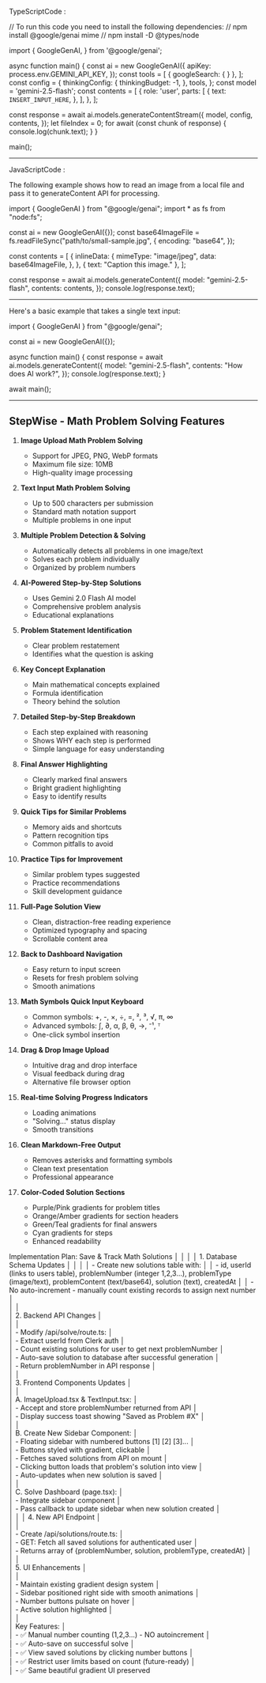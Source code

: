 TypeScriptCode :


// To run this code you need to install the following dependencies:
// npm install @google/genai mime
// npm install -D @types/node

import {
  GoogleGenAI,
} from '@google/genai';

async function main() {
  const ai = new GoogleGenAI({
    apiKey: process.env.GEMINI_API_KEY,
  });
  const tools = [
    {
      googleSearch: {
      }
    },
  ];
  const config = {
    thinkingConfig: {
      thinkingBudget: -1,
    },
    tools,
  };
  const model = 'gemini-2.5-flash';
  const contents = [
    {
      role: 'user',
      parts: [
        {
          text: `INSERT_INPUT_HERE`,
        },
      ],
    },
  ];

  const response = await ai.models.generateContentStream({
    model,
    config,
    contents,
  });
  let fileIndex = 0;
  for await (const chunk of response) {
    console.log(chunk.text);
  }
}

main();

-------------------------------------------------------------------------


JavaScriptCode :

The following example shows how to read an image from a local file and pass it to generateContent API for processing.

import { GoogleGenAI } from "@google/genai";
import * as fs from "node:fs";

const ai = new GoogleGenAI({});
const base64ImageFile = fs.readFileSync("path/to/small-sample.jpg", {
  encoding: "base64",
});

const contents = [
  {
    inlineData: {
      mimeType: "image/jpeg",
      data: base64ImageFile,
    },
  },
  { text: "Caption this image." },
];

const response = await ai.models.generateContent({
  model: "gemini-2.5-flash",
  contents: contents,
});
console.log(response.text);

---------------------------------------------------------------

Here's a basic example that takes a single text input:

import { GoogleGenAI } from "@google/genai";

const ai = new GoogleGenAI({});

async function main() {
  const response = await ai.models.generateContent({
    model: "gemini-2.5-flash",
    contents: "How does AI work?",
  });
  console.log(response.text);
}

await main();

--------------------------------------------------------------------------


## StepWise - Math Problem Solving Features

1. **Image Upload Math Problem Solving**
   - Support for JPEG, PNG, WebP formats
   - Maximum file size: 10MB
   - High-quality image processing

2. **Text Input Math Problem Solving**
   - Up to 500 characters per submission
   - Standard math notation support
   - Multiple problems in one input

3. **Multiple Problem Detection & Solving**
   - Automatically detects all problems in one image/text
   - Solves each problem individually
   - Organized by problem numbers

4. **AI-Powered Step-by-Step Solutions**
   - Uses Gemini 2.0 Flash AI model
   - Comprehensive problem analysis
   - Educational explanations

5. **Problem Statement Identification**
   - Clear problem restatement
   - Identifies what the question is asking

6. **Key Concept Explanation**
   - Main mathematical concepts explained
   - Formula identification
   - Theory behind the solution

7. **Detailed Step-by-Step Breakdown**
   - Each step explained with reasoning
   - Shows WHY each step is performed
   - Simple language for easy understanding

8. **Final Answer Highlighting**
   - Clearly marked final answers
   - Bright gradient highlighting
   - Easy to identify results

9. **Quick Tips for Similar Problems**
   - Memory aids and shortcuts
   - Pattern recognition tips
   - Common pitfalls to avoid

10. **Practice Tips for Improvement**
    - Similar problem types suggested
    - Practice recommendations
    - Skill development guidance

11. **Full-Page Solution View**
    - Clean, distraction-free reading experience
    - Optimized typography and spacing
    - Scrollable content area

12. **Back to Dashboard Navigation**
    - Easy return to input screen
    - Resets for fresh problem solving
    - Smooth animations

13. **Math Symbols Quick Input Keyboard**
    - Common symbols: +, -, ×, ÷, =, ², ³, √, π, ∞
    - Advanced symbols: ∫, ∂, α, β, θ, →, ⁻¹, ᵀ
    - One-click symbol insertion

14. **Drag & Drop Image Upload**
    - Intuitive drag and drop interface
    - Visual feedback during drag
    - Alternative file browser option

15. **Real-time Solving Progress Indicators**
    - Loading animations
    - "Solving..." status display
    - Smooth transitions

16. **Clean Markdown-Free Output**
    - Removes asterisks and formatting symbols
    - Clean text presentation
    - Professional appearance

17. **Color-Coded Solution Sections**
    - Purple/Pink gradients for problem titles
    - Orange/Amber gradients for section headers
    - Green/Teal gradients for final answers
    - Cyan gradients for steps
    - Enhanced readability

Implementation Plan: Save & Track Math Solutions                                                                                                            │
     │                                                                                                                                                             │
     │ 1. Database Schema Updates                                                                                                                                  │
     │                                                                                                                                                             │
     │ - Create new solutions table with:                                                                                                                          │
     │   - id, userId (links to users table), problemNumber (integer 1,2,3...), problemType (image/text), problemContent (text/base64), solution (text), createdAt │
     │   - No auto-increment - manually count existing records to assign next number                                                                               │   
     │                                                                                                                                                             │   
     │ 2. Backend API Changes                                                                                                                                      │   
     │                                                                                                                                                             │   
     │ - Modify /api/solve/route.ts:                                                                                                                               │   
     │   - Extract userId from Clerk auth                                                                                                                          │   
     │   - Count existing solutions for user to get next problemNumber                                                                                             │   
     │   - Auto-save solution to database after successful generation                                                                                              │   
     │   - Return problemNumber in API response                                                                                                                    │   
     │                                                                                                                                                             │   
     │ 3. Frontend Components Updates                                                                                                                              │   
     │                                                                                                                                                             │   
     │ A. ImageUpload.tsx & TextInput.tsx:                                                                                                                         │   
     │ - Accept and store problemNumber returned from API                                                                                                          │   
     │ - Display success toast showing "Saved as Problem #X"                                                                                                       │   
     │                                                                                                                                                             │   
     │ B. Create New Sidebar Component:                                                                                                                            │   
     │ - Floating sidebar with numbered buttons [1] [2] [3]...                                                                                                     │   
     │ - Buttons styled with gradient, clickable                                                                                                                   │   
     │ - Fetches saved solutions from API on mount                                                                                                                 │   
     │ - Clicking button loads that problem's solution into view                                                                                                   │   
     │ - Auto-updates when new solution is saved                                                                                                                   │   
     │                                                                                                                                                             │   
     │ C. Solve Dashboard (page.tsx):                                                                                                                              │   
     │ - Integrate sidebar component                                                                                                                               │   
     │ - Pass callback to update sidebar when new solution created                                                                                                 │   
     │                                                                                                                                                             │
     │ 4. New API Endpoint                                                                                                                                         │   
     │                                                                                                                                                             │   
     │ - Create /api/solutions/route.ts:                                                                                                                           │   
     │   - GET: Fetch all saved solutions for authenticated user                                                                                                   │   
     │   - Returns array of {problemNumber, solution, problemType, createdAt}                                                                                      │   
     │                                                                                                                                                             │   
     │ 5. UI Enhancements                                                                                                                                          │   
     │                                                                                                                                                             │   
     │ - Maintain existing gradient design system                                                                                                                  │   
     │ - Sidebar positioned right side with smooth animations                                                                                                      │   
     │ - Number buttons pulsate on hover                                                                                                                           │   
     │ - Active solution highlighted                                                                                                                               │   
     │                                                                                                                                                             │   
     │ Key Features:                                                                                                                                               │   
     │ - ✅ Manual number counting (1,2,3...) - NO autoincrement                                                                                                    │   
     │ - ✅ Auto-save on successful solve                                                                                                                           │   
     │ - ✅ View saved solutions by clicking number buttons                                                                                                         │   
     │ - ✅ Restrict user limits based on count (future-ready)                                                                                                      │   
     │ - ✅ Same beautiful gradient UI preserved   